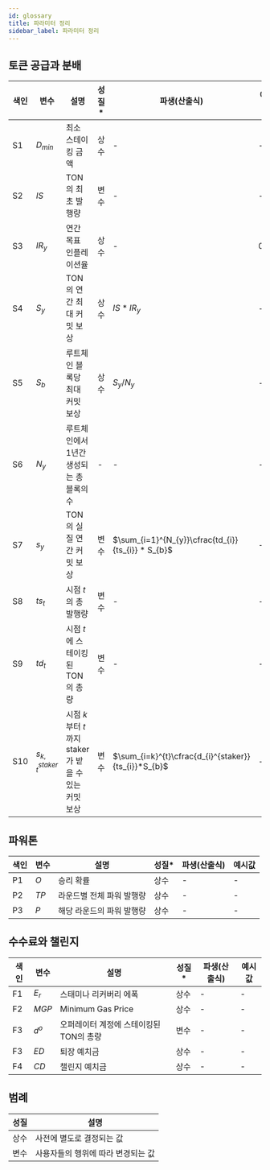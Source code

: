 ```yaml
---
id: glossary
title: 파라미터 정리
sidebar_label: 파라미터 정리
---
```



## 토큰 공급과 분배

|색인|변수|설명|성질*|파생(산출식)|예시값|
|-----|------|---|---|-----------|-----|
|S1|$D_{min}$  |최소 스테이킹 금액                     |상수|-|-|
|S2|$IS$       |TON의 최초 발행량                     |변수|-|-|
|S3|$IR_{y}$   |연간 목표 인플레이션율               |상수|-|0.19|
|S4|$S_{y}$    |TON의 연간 최대 커밋 보상               |상수|$IS * IR_{y}$|-|
|S5|$S_{b}$    |루트체인 블록당 최대 커밋 보상            |상수|$S_{y}/N_{y}$|-|
|S6|$N_{y}$    |루트체인에서 1년간 생성되는 총 블록의 수  |-|-|-|
|S7|$s_{y}$    |TON의 실질 연간 커밋 보상  |변수|$\sum_{i=1}^{N_{y}}\cfrac{td_{i}}{ts_{i}} * S_{b}$|-|
|S8|$ts_{t}$   |시점 $t$의 총 발행량                   |변수|-|-|
|S9|$td_{t}$   |시점 $t$에 스테이킹된 TON의 총량         |변수|-|-|
|S10|$s_{k,t}^{staker}$ |시점 $k$부터 $t$ 까지 staker가 받을 수 있는 <br>커밋 보상  |변수|$\sum_{i=k}^{t}\cfrac{d_{i}^{staker}}{ts_{i}}*S_{b}$|-|

## 파워톤

|색인|변수|설명|성질*|파생(산출식)|예시값|
|-----|-------|---|---|---|-----|
|P1|$O$  |승리 확률                     |상수|-|-|
|P2|$TP$ |라운드별 전체 파워 발행량                     |상수|-|-|
|P3|$P$  |해당 라운드의 파워 발행량                     |상수|-|-|


## 수수료와 챌린지

|색인|변수|설명|성질*|파생(산출식)|예시값|
|-----|-------|---|---|---|-----|
|F1|$E_{r}$   |스태미나 리커버리 에폭                |상수|-|-|
|F2|$MGP$     |Minimum Gas Price                   |상수|-|-|
|F3|$d^{o}$   |오퍼레이터 계정에 스테이킹된 TON의 총량|변수|-|-|
|F3|$ED$      |퇴장 예치금                          |상수|-|-|
|F4|$CD$      |챌린지 예치금                        |상수|-|-|


## 범례
|성질|설명|
|---|----|
|상수|사전에 별도로 결정되는 값       |
|변수|사용자들의 행위에 따라 변경되는 값|
